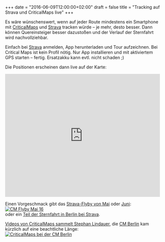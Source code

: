 +++
date = "2016-06-09T12:00:00+02:00"
draft = false
title = "Tracking auf Strava und CriticalMaps live"
+++

Es wäre wünschenswert, wenn auf jeder Route mindestens ein Smartphone mit <a href="http://criticalmaps.net/map#11/48.8094/9.1949">CriticalMaps</a> und <a href="http://www.strava.com/clubs/61260">Strava</a> tracken würde – je mehr, desto besser. Dann können Quereinsteiger besser dazustoßen und der Verlauf der Sternfahrt wird nachvollziehbar.

Einfach bei <a href="https://de.wikipedia.org/wiki/Strava">Strava</a> anmelden, App herunterladen und Tour aufzeichnen.
Bei Critical Maps ist kein Profil nötig. Nur App installieren und mit aktiviertem GPS starten – fertig.
Ersatzakku kann evtl. nicht schaden ;)

Die Positionen erscheinen dann live auf der Karte:<br>
 <iframe width="100%" height="400" src="http://criticalmaps.net/map-embed#9/48.8078/9.2422" frameborder="0" allowfullscreen></iframe>

Einen Vorgeschmack gibt das <a href="http://labs.strava.com/flyby/viewer/#567667567?c=u0wt2f4w&z=C&t=1NBGG5&a=b-vVIdix1SGjgdUhInDVIbMb1iHPMNYhYXXVIawf3CH5HdUhIL0dIvvp4yFpDdUhs3TVIbfE1CFCtNUh60bjIVFB1SGv9Ncha9_UIXHD1iHn4tUhwZ_ZIQjX1SGWstkhLnQHIo6xEyOvodkh7bTcIQ&x=15_w&s=C8">Strava-Flyby von Mai</a> oder <a href="http://labs.strava.com/flyby/viewer/#597335608?c=u0wt2qvg&z=E&t=1NKRHG&a=OJ6aI85ioiMq6poj5P2bIy2UmiP0pJoj2pObI2krnSNzJJwjH76aI7QKmiOq8pojtfCbIx2OmiNjnp0jBKuaI68FrCNP-Jsj&s=6H">Juni</a>:<br>
<a href="http://gph.is/1Ul0rSF#"><img src="http://i.giphy.com/l41YuxTjlBMwSxoUU.gif" alt="CM Flyby Mai 16" ></a><br>
oder ein <a href="http://labs.strava.com/flyby/viewer/#599308654?c=u336s9nn&z=B&t=1NK-g8&a=brm4IwUgvCPE9rgjd8K3I-gxvSPcCNkj7EC4IwzNuSMgT70jX4y_I3WWtiMpp7cjLlvdI5NdviNLsb4jXEy3I6CwuSNJvrgjFui2I_-xtyM47rkjIDe3I2iauCPE5LcjnOm3I7XvuCPoXLcj2f7PI2HLuiP_ILojrAS6I4k6vSPt6rcjMDa4I7IsuSO90boj0S24I7nMtyM_E7cjXUu3I7NgtyNh1rgjhmy4I7KawCM&s=AG">Teil der Sternfahrt in Berlin bei Strava</a>.

<a href="https://www.youtube.com/watch?v=yjZBNsnXKKU&list=UUa5cUnTPBOpPBJUUPLn15qg">Videos von CriticalMaps sammelt Stephan Lindauer</a>, die <a href="https://www.facebook.com/Critical-Mass-Berlin-74806304846/">CM Berlin</a> kam kürzlich auf eine beachtliche Länge:<br>
<a href="https://scontent.ftxl1-1.fna.fbcdn.net/t31.0-8/13301451_10154185192469847_2873342219330812167_o.jpg#"><img src="https://scontent.ftxl1-1.fna.fbcdn.net/v/t1.0-0/s526x395/13322128_10154185192469847_2873342219330812167_n.jpg?oh=0921c549ae3fc99159cb8a7b56917d3c&oe=57C5EECE" alt="CriticalMaps bei der CM Berlin"></a>
 
